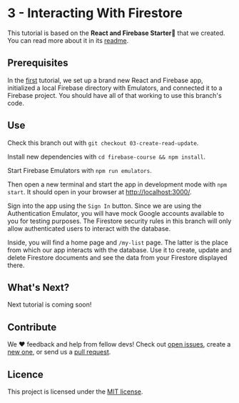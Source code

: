 # 3 - Interacting With Firestore

This tutorial is based on the **React and Firebase Starter💞** that we created. You can read more about it in its [readme](https://github.com/codebusters-ca/react-firebase-starter#react--firebase-starter).

## Prerequisites 

In the [first](https://github.com/codebusters-ca/firebase-course/tree/01-project-setup#1---setting-up-a-react-and-firebase-project) tutorial, we set up a brand new React and Firebase app, initialized a local Firebase directory with Emulators, and connected it to a Firebase project. You should have all of that working to use this branch's code.

## Use

Check this branch out with `git checkout 03-create-read-update`.

Install new dependencies with `cd firebase-course && npm install`.

Start Firebase Emulators with `npm run emulators`.

Then open a new terminal and start the app in development mode with `npm start`. It should open in your browser at [http://localhost:3000/](http://localhost:3000/).

Sign into the app using the `Sign In` button. Since we are using the Authentication Emulator, you will have mock Google accounts available to you for testing purposes. The Firestore security rules in this branch will only allow authenticated users to interact with the database.

Inside, you will find a home page and `/my-list` page. The latter is the place from which our app interacts with the database. Use it to create, update and delete Firestore documents and see the data from your Firestore displayed there.

## What's Next?

Next tutorial is coming soon!

## Contribute

We ❤️ feedback and help from fellow devs! Check out [open issues](https://github.com/codebusters-ca/react-firebase-starter/issues), create a [new one](https://github.com/codebusters-ca/react-firebase-starter/issues/new?labels=bug), or send us a [pull request](https://github.com/codebusters-ca/react-firebase-starter/compare).

## Licence

This project is licensed under the [MIT license](https://github.com/codebusters-ca/firebase-course/blob/main/LICENSE).
